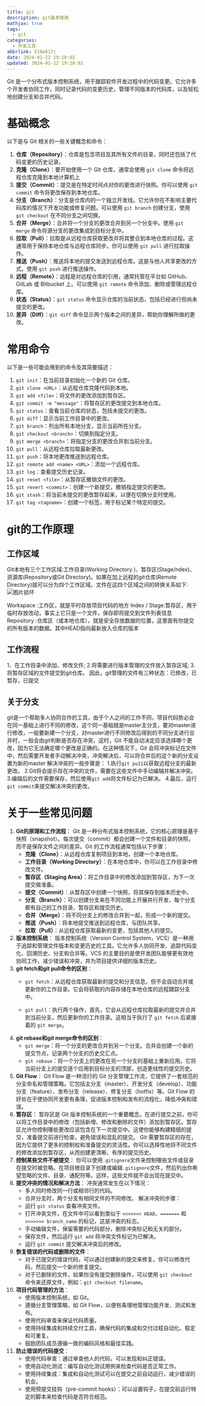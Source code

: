 ```yaml
---
title: git
description: git基本使用
mathjax: true
tags:
  - git
categories:
  - 开发工具
abbrlink: 518e617c
date: 2024-01-12 19:18:02
updated: 2024-01-12 19:18:02
---
```

Git 是一个分布式版本控制系统，用于跟踪软件开发过程中的代码变更。它允许多个开发者协同工作，同时记录代码的变更历史，管理不同版本的代码库，以及轻松地创建分支和合并代码。
# 基础概念
以下是与 Git 相关的一些关键概念和命令：
1. **仓库（Repository）**：仓库是包含项目及其所有文件的目录，同时还包括了代码变更的历史记录。
2. **克隆（Clone）**：要开始使用一个 Git 仓库，通常会使用 `git clone` 命令将远程仓库克隆到本地计算机上
3. **提交（Commit）**：提交是在特定时间点对你的更改进行快照。你可以使用 `git commit` 命令将更改保存到本地仓库。
4. **分支（Branch）**：分支是仓库内的一个独立开发线。它允许你在不影响主要代码库的情况下开发功能或修复问题。可以使用 `git branch` 创建分支，使用 `git checkout` 在不同分支之间切换。
5. **合并（Merge）**：合并将一个分支的更改合并到另一个分支中。使用 `git merge` 命令将源分支的更改集成到目标分支中。
6. **拉取（Pull）**：拉取是从远程仓库获取更改并将其整合到本地仓库的过程。这通常用于保持本地仓库与远程仓库同步。你可以使用 `git pull` 进行拉取操作。
7. **推送（Push）**：推送将本地的提交发送到远程仓库。这是与他人共享更改的方式。使用 `git push` 进行推送操作。
8. **远程（Remote）**：远程是对远程仓库的引用，通常托管在平台如 GitHub、GitLab 或 Bitbucket 上。可以使用 `git remote` 命令添加、删除或管理远程仓库。
9. **状态（Status）**：`git status` 命令显示仓库的当前状态，包括已经进行但尚未提交的更改。
10. **差异（Diff）**：`git diff` 命令显示两个版本之间的差异，帮助你理解所做的更改。

# 常用命令
以下是一些可能会用到的命令及其简要描述：
1. `git init`：在当前目录初始化一个新的 Git 仓库。
2. `git clone <URL>`：从远程仓库克隆代码到本地。
3. `git add <file>`：将文件的更改添加到暂存区。
4. `git commit -m "message"`：将暂存区的更改提交到本地仓库。
5. `git status`：查看当前仓库的状态，包括未提交的更改。
6. `git diff`：显示当前工作目录中的更改。
7. `git branch`：列出所有本地分支，显示当前所在分支。
8. `git checkout <branch>`：切换到指定分支。
9. `git merge <branch>`：将指定分支的更改合并到当前分支。
10. `git pull`：从远程仓库拉取最新更改。
11. `git push`：将本地更改推送到远程仓库。
12. `git remote add <name> <URL>`：添加一个远程仓库。
13. `git log`：查看提交历史记录。
14. `git reset <file>`：从暂存区撤销文件的更改。
15. `git revert <commit>`：创建一个新提交，撤销指定提交的更改。
16. `git stash`：将当前未提交的更改暂存起来，以便在切换分支时使用。
17. `git tag <tagname>`：创建一个标签，用于标记某个特定的提交。

# git的工作原理

## 工作区域
Git本地有三个工作区域∶工作目录(Working Directory )、暂存区(Stage/ndex)、资源库(Repository或Git Directory)。如果在加上远程的git仓库(Remote Directory)就可以分为四个工作区域。文件在这四个区域之间的转换关系如下∶
<img src="/post-img/Pasted image 20230822165257.png" alt="图片损坏" style="zoom:100%;" />

Workspace :工作区，就是平时存放项目代码的地方
Index / Stage:暂存区，用于临时存放改动，事实上它只是一个文件，保存即将提交到文件列表信息
Repository :仓库区（或本地仓库），就是安全存放数据的位置，这里面有你提交的所有版本的数据。其中HEAD指向最新放入仓库的版本

## 工作流程
1、在工作目录中添加、修改文件;
2.将需要进行版本管理的文件放入暂存区域;
3.将暂存区域的文件提交到git仓库。
因此，git管理的文件有三种状态：已修改，已暂存，已提交

## 关于分支
git是一个帮助多人协同合作的工具，由于个人之间的工作不同，项目代码势必会在同一基础上进行不同的修改，这个同一基础就是master主分支，要对master进行修改，一般要新建一个分支，对master进行不同修改后得到的不同分支进行合并时，一般会由git判断是否存在冲突，这时，Git 不能自动决定应该选择哪个更改，因为它无法确定哪个更改是正确的。在这种情况下，Git 会将冲突标记在文件中，然后需要开发者手动解决冲突，冲突解决后，可以将合并后的这个新的分支设置为新的master
解决冲突的一般步骤是：
1.执行`git pu11`以获取远程分支的最新更改。
2.Git将会提示存在冲突的文件，需要在这些文件中手动编辑并解决冲突。
3.编辑后的文件需要保存，然后使用`git add`将文件标记为已解决。
4.最后，运行`git commit`来提交解决冲突的更改。

# 关于一些常见问题
1. **Git的原理和工作流程**： Git 是一种分布式版本控制系统，它的核心原理是基于快照（snapshot）。每次提交（commit）都会创建一个文件和目录的快照，而不是保存文件之间的差异。Git 的工作流程通常包括以下步骤：
    - **克隆（Clone）**：从远程仓库复制项目到本地，创建一个本地仓库。
    - **工作目录（Working Directory）**：在本地仓库中，你可以在工作目录中修改文件。
    - **暂存区（Staging Area）**：将工作目录中的修改添加到暂存区，为下一次提交做准备。
    - **提交（Commit）**：从暂存区中创建一个快照，将其保存到版本历史中。
    - **分支（Branch）**：可以创建分支来在不同功能上开展并行开发，每个分支都有自己的工作目录、暂存区和提交历史。
    - **合并（Merge）**：将不同分支上的修改合并到一起，形成一个新的提交。
    - **推送（Push）**：将本地提交推送到远程仓库，与团队共享。
    - **拉取（Pull）**：从远程仓库获取最新的变更，包括其他人的提交。
2. **版本控制系统**： 版本控制系统（Version Control System，VCS）是一种用于追踪和管理文件版本和变更历史的工具。它允许多人协同开发、追踪代码变化、回溯历史、分支和合并等。VCS 的主要目的是使开发团队能够更有效地协同工作，减少错误和冲突，并为项目提供详细的版本历史。
3. **git fetch和git pull命令的区别**：
    - `git fetch`：从远程仓库获取最新的提交和分支信息，但不会自动合并或更新你的工作目录。它会将获取的内容存储在本地仓库的远程跟踪分支中。
        
    - `git pull`：执行两个操作，首先，它会从远程仓库拉取最新的提交并合并到当前分支，然后更新你的工作目录。这相当于执行了 `git fetch` 后紧接着的 `git merge`。
4. **git rebase和git merge命令的区别**：
    - `git merge`：将一个分支的更改合并到另一个分支。合并会创建一个新的提交节点，记录两个分支的历史交汇点。
    - `git rebase`：将一个分支上的更改在另一个分支的基础上重新应用。它将当前分支上的提交逐个应用到目标分支的顶部，创造更线性的提交历史。
5. **Git Flow**： Git Flow 是一种流行的 Git 分支管理工作流，它提供了一套规范的分支命名和管理策略。它包括主分支（master）、开发分支（develop）、功能分支（feature）、发布分支（release）、修复分支（hotfix）等。Git Flow 的好处在于使协同开发更有条理，促进版本控制和发布的流程化，降低冲突和错误。
6. **暂存区**： 暂存区是 Git 版本控制系统的一个重要概念。在进行提交之前，你可以将工作目录中的修改（包括新增、修改和删除的文件）添加到暂存区。暂存区允许你控制哪些更改应该包含在下一次提交中。这使你能够构建精细的提交，准备提交前进行检查，避免错误和混乱的提交。
    Git 需要暂存区的存在，因为它提供了更多的控制权和准备提交的灵活性。你可以选择性地将不同文件的修改添加到暂存区，从而创建更清晰、有序的提交历史。
7. **控制某些文件不被提交**： 你可以使用`.gitignore`文件来控制哪些文件或目录在提交时被忽略。在项目根目录下创建或编辑`.gitignore`文件，然后列出你希望忽略的文件、目录、通配符等。这样，这些文件就不会出现在提交中。
8. **提交冲突的情况和解决方法**： 冲突通常发生在以下情况：
    - 多人同时修改同一行或相邻行的代码。
    - 合并分支时，两个分支有相同文件的不同修改。
    解决冲突的步骤：
    - 运行 `git status` 查看冲突文件。
    - 打开冲突文件，在文件中可以看到类似于 `<<<<<<< HEAD`、`=======` 和 `>>>>>>> branch_name` 的标记，这是冲突的标志。
    - 手动编辑文件，保留需要的代码部分，删除冲突标记和无关的部分。
    - 保存文件，然后运行 `git add` 将冲突文件标记为已解决。
    - 运行 `git commit` 提交解决冲突后的修改。
9. **恢复错误的代码或删除的文件**：
    - 对于已提交的错误代码，可以通过创建新的提交来修复。你可以修改代码，然后提交一个新的修复提交。
    - 对于已删除的文件，如果你没有提交删除操作，可以使用 `git checkout` 命令来还原文件，例如：`git checkout filename`。
10. **项目代码管理的方法**：
    - 使用版本控制系统，如 Git。
    - 遵循分支管理策略，如 Git Flow，以便有条理地管理功能开发、测试和发布。
    - 使用代码审查来保证代码质量。
    - 使用持续集成和持续交付工具，确保代码的集成和交付过程自动化、稳定和可重复。
    - 鼓励团队成员遵循一致的编码风格和最佳实践。
11. **防止错误的代码提交**：
    - 使用代码审查：通过审查他人的代码，可以发现和纠正错误。
    - 使用自动化测试：编写自动化测试用例来检查代码是否正常工作。
    - 使用持续集成：集成和自动化测试可以在提交之前自动运行，减少错误的机会。
    - 使用预提交挂钩（pre-commit hooks）：可以设置钩子，在提交前运行特定的脚本来检查代码是否符合规范。